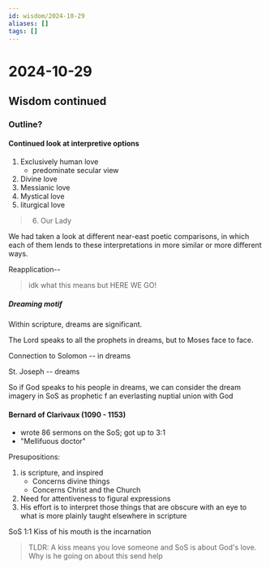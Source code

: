 ```yaml
---
id: wisdom/2024-10-29
aliases: []
tags: []
---
```



# 2024-10-29

## Wisdom continued

### Outline?

#### Continued look at interpretive options
1. Exclusively human love
    - predominate secular view
2. Divine love
3. Messianic love
4. Mystical love
5. liturgical love 
> 6. Our Lady

We had taken a look at different near-east poetic comparisons, in which each of
them lends to these interpretations in more similar or more different ways. 

Reapplication-- 
> idk what this means but HERE WE GO!

##### Dreaming motif
Within scripture, dreams are significant.

The Lord speaks to all the prophets in dreams, but to Moses face to face.

Connection to Solomon -- in dreams

St. Joseph -- dreams

So if God speaks to his people in dreams, we can consider the dream imagery in
SoS as prophetic f an everlasting nuptial union with God

#### Bernard of Clarivaux (1090 - 1153)
- wrote 86 sermons on the SoS; got up to 3:1
- "Mellifuous doctor"

Presupositions:
1. is scripture, and inspired 
    - Concerns divine things
    - Concerns Christ and the Church
2. Need for attentiveness to figural expressions
3. His effort is to interpret those things that are obscure with an eye to what
   is more plainly taught elsewhere in scripture

SoS 1:1 Kiss of his mouth is the incarnation

> TLDR:
> A kiss means you love someone and SoS is about God's love. Why is he going on
> about this send help










































